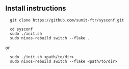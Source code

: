 ## Install instructions
```
  git clone https://github.com/sumit-ftr/sysconf.git
```

```
  cd sysconf
  sudo ./init.sh
  sudo nixos-rebuild switch --flake .
```
or
```
  sudo ./init.sh <path/to/dir>
  sudo nixos-rebuild switch --flake <path/to/dir>
```
